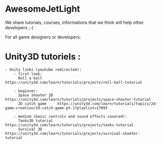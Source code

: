 # AwesomeJetLight
We share tutorials, courses, informations that we think will help other developers ;-)

For all game designers or developers:
# Unity3D tutoriels :
    - Unity links (youtube redirected): 
        - first look: 
          Roll a ball       https://unity3d.com/learn/tutorials/projects/roll-ball-tutorial
              
        - beginner:
          Space shooter 2D  https://unity3d.com/learn/tutorials/projects/space-shooter-tutorial
          2D catch game     https://unity3d.com/learn/tutorials/topics/2d-game-creation/2d-catch-game-pt-1?playlist=17093
              
        - medium (basic controls and sound effects covered): 
          Tanks3D tutorial  https://unity3d.com/learn/tutorials/projects/tanks-tutorial
          Survival 3D       https://unity3d.com/learn/tutorials/projects/survival-shooter-tutorial 
          
